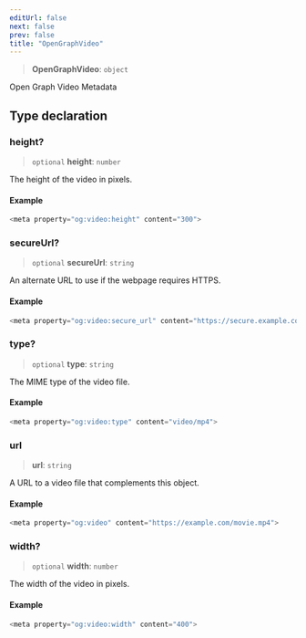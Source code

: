 ```yaml
---
editUrl: false
next: false
prev: false
title: "OpenGraphVideo"
---
```


> **OpenGraphVideo**: `object`

Open Graph Video Metadata

## Type declaration

### height?

> `optional` **height**: `number`

The height of the video in pixels.

#### Example

```ts
<meta property="og:video:height" content="300">
```

### secureUrl?

> `optional` **secureUrl**: `string`

An alternate URL to use if the webpage requires HTTPS.

#### Example

```ts
<meta property="og:video:secure_url" content="https://secure.example.com/movie.mp4">
```

### type?

> `optional` **type**: `string`

The MIME type of the video file.

#### Example

```ts
<meta property="og:video:type" content="video/mp4">
```

### url

> **url**: `string`

A URL to a video file that complements this object.

#### Example

```ts
<meta property="og:video" content="https://example.com/movie.mp4">
```

### width?

> `optional` **width**: `number`

The width of the video in pixels.

#### Example

```ts
<meta property="og:video:width" content="400">
```
